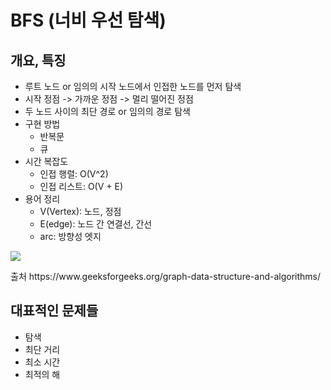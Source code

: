 # BFS (너비 우선 탐색)
## 개요, 특징
- 루트 노드 or 임의의 시작 노드에서 인접한 노드를 먼저 탐색
- 시작 정점 -> 가까운 정점 -> 멀리 떨어진 정점
- 두 노드 사이의 최단 경로 or 임의의 경로 탐색
- 구현 방법
    - 반복문
    - 큐
- 시간 복잡도
    - 인접 행렬: O(V^2) 
    - 인접 리스트: O(V + E) 
- 용어 정리
    - V(Vertex): 노드, 정점 
    - E(edge): 노드 간 연결선, 간선 
    - arc: 방향성 엣지
<div>
    <img src="https://user-images.githubusercontent.com/59993347/135012975-a3caf234-f263-4211-8628-0bc962471546.png">
    <p>출처 https://www.geeksforgeeks.org/graph-data-structure-and-algorithms/</p>
</div>


## 대표적인 문제들
- 탐색
- 최단 거리
- 최소 시간
- 최적의 해

 
